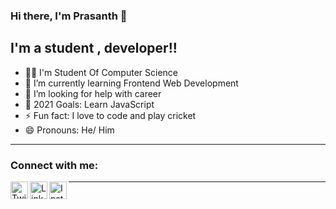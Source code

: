 ### Hi there, I'm Prasanth 👋

## I'm a student , developer!!

- 👨‍💻 I'm Student Of Computer Science
- 🌱 I’m currently learning Frontend Web Development
- 🤔 I’m looking for help with career
- 🥅 2021 Goals: Learn JavaScript
- ⚡ Fun fact: I love to code and play cricket
- 😄 Pronouns: He/ Him

---

### Connect with me:

[twitter]: https://twitter.com/prasanthpkdev
[instagram]: https://www.instagram.com/prasanthofficialdev/
[linkedin]: https://www.linkedin.com/in/prasanth-p

[<img align="left" alt="Twitter" width="28px" src="https://github.com/prasanth023/prasanth023/blob/main/img/twitter-logo.png?raw=true" />][twitter]
[<img align="left" alt="LinkedIn" width="28px" src="https://github.com/prasanth023/prasanth023/blob/main/img/linkedin-logo.png?raw=true" />][linkedin]
[<img align="left" alt="Instagram" width="28px" src="https://github.com/prasanth023/prasanth023/blob/main/img/instagram-logo.png?raw=true" />][instagram]


---





